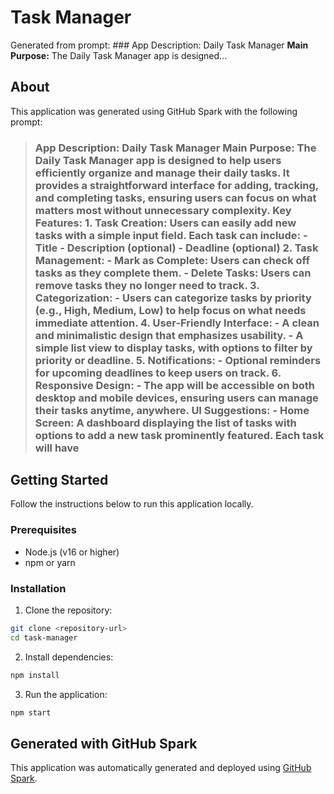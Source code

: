 # Task Manager

Generated from prompt: ### App Description: Daily Task Manager **Main Purpose:** The Daily Task Manager app is designed...

## About

This application was generated using GitHub Spark with the following prompt:

> ### App Description: Daily Task Manager **Main Purpose:** The Daily Task Manager app is designed to help users efficiently organize and manage their daily tasks. It provides a straightforward interface for adding, tracking, and completing tasks, ensuring users can focus on what matters most without unnecessary complexity. **Key Features:** 1. **Task Creation**: Users can easily add new tasks with a simple input field. Each task can include: - Title - Description (optional) - Deadline (optional) 2. **Task Management**: - **Mark as Complete**: Users can check off tasks as they complete them. - **Delete Tasks**: Users can remove tasks they no longer need to track. 3. **Categorization**: - Users can categorize tasks by priority (e.g., High, Medium, Low) to help focus on what needs immediate attention. 4. **User-Friendly Interface**: - A clean and minimalistic design that emphasizes usability. - A simple list view to display tasks, with options to filter by priority or deadline. 5. **Notifications**: - Optional reminders for upcoming deadlines to keep users on track. 6. **Responsive Design**: - The app will be accessible on both desktop and mobile devices, ensuring users can manage their tasks anytime, anywhere. **UI Suggestions:** - **Home Screen**: A dashboard displaying the list of tasks with options to add a new task prominently featured. Each task will have

## Getting Started

Follow the instructions below to run this application locally.

### Prerequisites

- Node.js (v16 or higher)
- npm or yarn

### Installation

1. Clone the repository:
```bash
git clone <repository-url>
cd task-manager
```

2. Install dependencies:
```bash
npm install
```

3. Run the application:
```bash
npm start
```

## Generated with GitHub Spark

This application was automatically generated and deployed using [GitHub Spark](https://github.com/spark).
